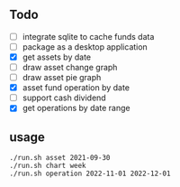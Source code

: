 ## Todo
- [ ] integrate sqlite to cache funds data
- [ ] package as a desktop application
- [X] get assets by date
- [ ] draw asset change graph
- [ ] draw asset pie graph
- [X] asset fund operation by date
- [ ] support cash dividend
- [X] get operations by date range

## usage
```
./run.sh asset 2021-09-30
./run.sh chart week
./run.sh operation 2022-11-01 2022-12-01
```
